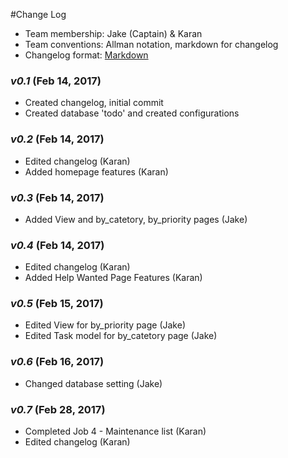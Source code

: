 #Change Log

- Team membership:  Jake (Captain) & Karan
- Team conventions: Allman notation, markdown for changelog  
- Changelog format: [Markdown](https://github.com/adam-p/markdown-here/wiki/Markdown-Cheatsheet) 

### *v0.1* (Feb 14, 2017)
- Created changelog, initial commit
- Created database 'todo' and created configurations

### *v0.2* (Feb 14, 2017)
- Edited changelog (Karan)
- Added homepage features (Karan)

### *v0.3* (Feb 14, 2017)
- Added View and by_catetory, by_priority pages (Jake)

### *v0.4* (Feb 14, 2017)
- Edited changelog (Karan)
- Added Help Wanted Page Features (Karan)

### *v0.5* (Feb 15, 2017)
- Edited View for by_priority page (Jake)
- Edited Task model for by_catetory page (Jake)

### *v0.6* (Feb 16, 2017)
- Changed database setting (Jake)

### *v0.7* (Feb 28, 2017)
- Completed Job 4 - Maintenance list (Karan)
- Edited changelog (Karan)